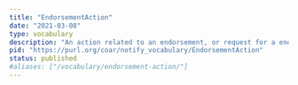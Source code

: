 ```yaml
---
title: "EndorsementAction"
date: "2021-03-08"
type: vocabulary
description: "An action related to an endorsement, or request for a endorsement, of a resource"
pid: "https://purl.org/coar/notify_vocabulary/EndorsementAction"
status: published
#aliases: ["/vocabulary/endorsement-action/"]
---
```


